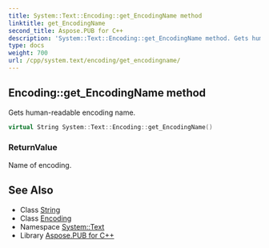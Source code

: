 ```yaml
---
title: System::Text::Encoding::get_EncodingName method
linktitle: get_EncodingName
second_title: Aspose.PUB for C++
description: 'System::Text::Encoding::get_EncodingName method. Gets human-readable encoding name in C++.'
type: docs
weight: 700
url: /cpp/system.text/encoding/get_encodingname/
---
```

## Encoding::get_EncodingName method


Gets human-readable encoding name.

```cpp
virtual String System::Text::Encoding::get_EncodingName()
```


### ReturnValue

Name of encoding.

## See Also

* Class [String](../../../system/string/)
* Class [Encoding](../)
* Namespace [System::Text](../../)
* Library [Aspose.PUB for C++](../../../)

